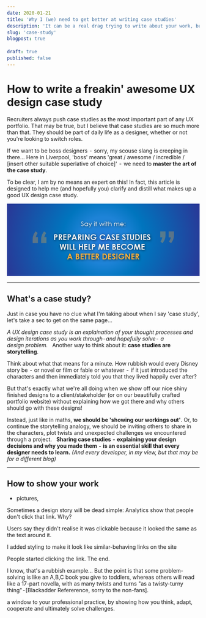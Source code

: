 ```yaml
---
date: 2020-01-21
title: 'Why I (we) need to get better at writing case studies'
description: 'It can be a real drag trying to write about your work, but its too important to leave til the last minute'
slug: 'case-study'
blogpost: true

draft: true
published: false
---
```


# How to write a freakin' awesome UX design case study

Recruiters always push  case studies as the most important part of any UX portfolio. That may be true, but I believe that case studies are so much more than that. They should be part of daily life as a designer, whether or not you're looking to switch roles.  

If we want to be boss designers  -  sorry, my scouse slang is creeping in there… Here in Liverpool, 'boss' means 'great / awesome / incredible / [insert other suitable superlative of choice]'  -  we need to **master the art of the case study**.

To be clear, I am by no means an expert on this! In fact, this article is designed to help me (and hopefully you) clarify and distill what makes up a good UX design case study.

![Say it with me: "Preparing case studies will help me become a better designer"](./images/2020-05-15/case-study-quote.png)

---

## What's a case study?

Just in case you have no clue what I'm taking about when I say 'case study', let's take a sec to get on the same page…

_A UX design case study is an explaination of your thought processes and design iterations as you work through - and hopefully solve -  a design problem._
 
Another way to think about it: **case studies are storytelling**.

Think about what that means for a minute. How rubbish would every Disney story be  -  or novel or film or fable or whatever  -  if it just introduced the characters and then immediately told you that they lived happily ever after?

But that's exactly what we're all doing when we show off our nice shiny finished designs to a client/stakeholder (or on our beautifully crafted portfolio website) without explaining how we got there and why others should go with these designs!

Instead, just like in maths, **we should be 'showing our workings out'**. Or, to continue the storytelling analogy, we should be inviting others to share in the characters, plot twists and unexpected challenges we encountered through a project.
 
**Sharing case studies  -  explaining your design decisions and why you made them  -  is an essential skill that every designer needs to learn.** _(And every developer, in my view, but that may be for a different blog)_

---

## How to show your work


-  pictures, 

Sometimes a design story will be dead simple:
Analytics show that people don't click that link. Why?

Users say they didn't realise it was clickable because it looked the same as the text around it.

I added styling to make it look like similar-behaving  links on the site 

People started clicking the link. The end. 

I know, that's a rubbish example… But the point is that some problem-solving is like an A,B,C book you give to toddlers, whereas others will read like a 17-part novella, with as many twists and turns "as a twisty-turny thing" - [Blackadder Refererence, sorry to the non-fans]. 




a window to your professional practice, by showing how you think, adapt, cooperate and ultimately solve challenges.